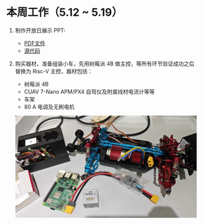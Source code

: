# 本周工作（5.12 ~ 5.19）

1. 制作开放日展示 PPT:
    - [PDF文件](https://github.com/lalafua/plct-working/blob/main/other/%E5%BC%80%E6%94%BE%E6%97%A5/sim_llm.pdf)
    - [源代码](https://github.com/lalafua/slides/blob/main/slides/sim_llm.md)

2. 购买器材，准备组装小车，先用树莓派 4B 做主控，等所有环节验证成功之后替换为 Risc-V 主控，器材包括：
    - 树莓派 4B
    - CUAV 7-Nano APM/PX4 自驾仪及附属线材电流计等等
    - 车架
    - 80 A 电调及无刷电机

    ![](https://github.com/lalafua/plct-working/blob/main/assets/2025_05/picture_02.png)